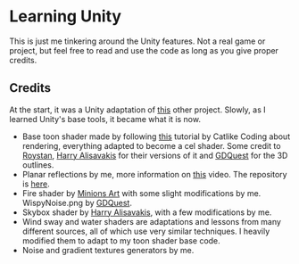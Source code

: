 # Learning Unity

This is just me tinkering around the Unity features. Not a real game or project, but feel free to read and use the code as long as you give proper credits.

## Credits

At the start, it was a Unity adaptation of [this](https://gitlab.com/eldskald/3d-toon-resources) other project. Slowly, as I learned Unity's base tools, it became what it is now.
- Base toon shader made by following [this](https://catlikecoding.com/unity/tutorials/rendering/) tutorial by Catlike Coding about rendering, everything adapted to become a cel shader. Some credit to [Roystan](https://roystan.net/articles/toon-shader.html#), [Harry Alisavakis](https://halisavakis.com/my-take-on-shaders-cel-shading/) for their versions of it and [GDQuest](https://github.com/GDQuest/godot-shaders) for the 3D outlines.
- Planar reflections by me, more information on [this](https://youtu.be/w84-l3IEhXM) video. The repository is [here](https://github.com/eldskald/planar-reflections-unity).
- Fire shader by [Minions Art](https://www.patreon.com/posts/quick-game-art-27093551) with some slight modifications by me. WispyNoise.png by [GDQuest](https://github.com/GDQuest/godot-shaders).
- Skybox shader by [Harry Alisavakis](https://halisavakis.com/my-take-on-shaders-sky-shader/), with a few modifications by me.
- Wind sway and water shaders are adaptations and lessons from many different sources, all of which use very similar techniques. I heavily modified them to adapt to my toon shader base code.
- Noise and gradient textures generators by me.
